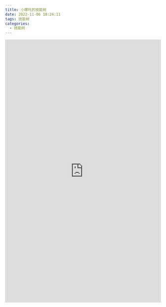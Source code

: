 ```yaml
---
title: 小哪吒的技能树
date: 2022-11-06 18:24:11
tags: 技能树
categories:
  - 技能树
---
```


<iframe height=850 width=100% frameborder=0 allofullscreen src = 'https://www.yuque.com/docs/share/04cc0fb9-886f-4d43-9b9a-e508f778268a'>
